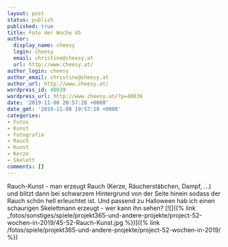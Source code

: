 ```yaml
---
layout: post
status: publish
published: true
title: Foto der Woche 45
author:
  display_name: cheesy
  login: cheesy
  email: christine@cheesy.at
  url: http://www.cheesy.at/
author_login: cheesy
author_email: christine@cheesy.at
author_url: http://www.cheesy.at/
wordpress_id: 40039
wordpress_url: http://www.cheesy.at/?p=40039
date: '2019-11-08 20:57:28 +0000'
date_gmt: '2019-11-08 19:57:28 +0000'
categories:
- Fotos
- Kunst
- Fotografie
- Rauch
- Kunst
- Kerze
- Skelett
comments: []
---
```

Rauch-Kunst - man erzeugt Rauch (Kerze, Räucherstäbchen, Dampf, ...) und blitzt dann bei schwarzem Hintergrund von der Seite hinein sodass der Rauch schön hell erleuchtet ist.
Und passend zu Halloween hab ich einen schaurigen Skelettmann erzeugt - wer kann ihn sehen?
[![]({% link _fotos/sonstiges/spiele/projekt365-und-andere-projekte/project-52-wochen-in-2019/45-52-Rauch-Kunst.jpg %})]({% link /fotos/spiele/projekt365-und-andere-projekte/project-52-wochen-in-2019/ %})
